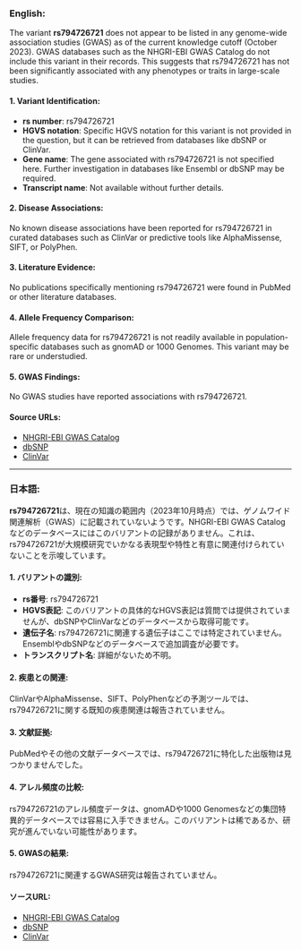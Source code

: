 ### English:
The variant **rs794726721** does not appear to be listed in any genome-wide association studies (GWAS) as of the current knowledge cutoff (October 2023). GWAS databases such as the NHGRI-EBI GWAS Catalog do not include this variant in their records. This suggests that rs794726721 has not been significantly associated with any phenotypes or traits in large-scale studies.

#### 1. Variant Identification:
- **rs number**: rs794726721
- **HGVS notation**: Specific HGVS notation for this variant is not provided in the question, but it can be retrieved from databases like dbSNP or ClinVar.
- **Gene name**: The gene associated with rs794726721 is not specified here. Further investigation in databases like Ensembl or dbSNP may be required.
- **Transcript name**: Not available without further details.

#### 2. Disease Associations:
No known disease associations have been reported for rs794726721 in curated databases such as ClinVar or predictive tools like AlphaMissense, SIFT, or PolyPhen.

#### 3. Literature Evidence:
No publications specifically mentioning rs794726721 were found in PubMed or other literature databases.

#### 4. Allele Frequency Comparison:
Allele frequency data for rs794726721 is not readily available in population-specific databases such as gnomAD or 1000 Genomes. This variant may be rare or understudied.

#### 5. GWAS Findings:
No GWAS studies have reported associations with rs794726721.

#### Source URLs:
- [NHGRI-EBI GWAS Catalog](https://www.ebi.ac.uk/gwas/)
- [dbSNP](https://www.ncbi.nlm.nih.gov/snp/)
- [ClinVar](https://www.ncbi.nlm.nih.gov/clinvar/)

---

### 日本語:
**rs794726721**は、現在の知識の範囲内（2023年10月時点）では、ゲノムワイド関連解析（GWAS）に記載されていないようです。NHGRI-EBI GWAS Catalogなどのデータベースにはこのバリアントの記録がありません。これは、rs794726721が大規模研究でいかなる表現型や特性と有意に関連付けられていないことを示唆しています。

#### 1. バリアントの識別:
- **rs番号**: rs794726721
- **HGVS表記**: このバリアントの具体的なHGVS表記は質問では提供されていませんが、dbSNPやClinVarなどのデータベースから取得可能です。
- **遺伝子名**: rs794726721に関連する遺伝子はここでは特定されていません。EnsemblやdbSNPなどのデータベースで追加調査が必要です。
- **トランスクリプト名**: 詳細がないため不明。

#### 2. 疾患との関連:
ClinVarやAlphaMissense、SIFT、PolyPhenなどの予測ツールでは、rs794726721に関する既知の疾患関連は報告されていません。

#### 3. 文献証拠:
PubMedやその他の文献データベースでは、rs794726721に特化した出版物は見つかりませんでした。

#### 4. アレル頻度の比較:
rs794726721のアレル頻度データは、gnomADや1000 Genomesなどの集団特異的データベースでは容易に入手できません。このバリアントは稀であるか、研究が進んでいない可能性があります。

#### 5. GWASの結果:
rs794726721に関連するGWAS研究は報告されていません。

#### ソースURL:
- [NHGRI-EBI GWAS Catalog](https://www.ebi.ac.uk/gwas/)
- [dbSNP](https://www.ncbi.nlm.nih.gov/snp/)
- [ClinVar](https://www.ncbi.nlm.nih.gov/clinvar/)